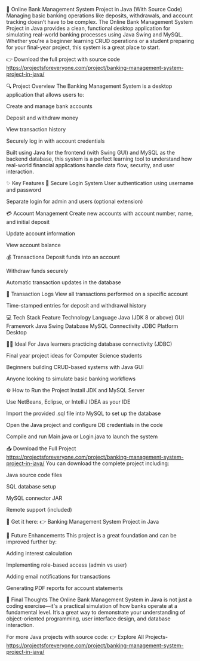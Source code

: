 🏦 Online Bank Management System Project in Java (With Source Code)
Managing basic banking operations like deposits, withdrawals, and account tracking doesn’t have to be complex. The Online Bank Management System Project in Java provides a clean, functional desktop application for simulating real-world banking processes using Java Swing and MySQL. Whether you're a beginner learning CRUD operations or a student preparing for your final-year project, this system is a great place to start.

👉 Download the full project with source code https://projectsforeveryone.com/project/banking-management-system-project-in-java/

🔍 Project Overview
The Banking Management System is a desktop application that allows users to:

Create and manage bank accounts

Deposit and withdraw money

View transaction history

Securely log in with account credentials

Built using Java for the frontend (with Swing GUI) and MySQL as the backend database, this system is a perfect learning tool to understand how real-world financial applications handle data flow, security, and user interaction.

✨ Key Features
🔐 Secure Login System
User authentication using username and password

Separate login for admin and users (optional extension)

💳 Account Management
Create new accounts with account number, name, and initial deposit

Update account information

View account balance

💰 Transactions
Deposit funds into an account

Withdraw funds securely

Automatic transaction updates in the database

📑 Transaction Logs
View all transactions performed on a specific account

Time-stamped entries for deposit and withdrawal history

💻 Tech Stack
Feature	Technology
Language	Java (JDK 8 or above)
GUI Framework	Java Swing
Database	MySQL
Connectivity	JDBC
Platform	Desktop

🧑‍🎓 Ideal For
Java learners practicing database connectivity (JDBC)

Final year project ideas for Computer Science students

Beginners building CRUD-based systems with Java GUI

Anyone looking to simulate basic banking workflows

⚙️ How to Run the Project
Install JDK and MySQL Server

Use NetBeans, Eclipse, or IntelliJ IDEA as your IDE

Import the provided .sql file into MySQL to set up the database

Open the Java project and configure DB credentials in the code

Compile and run Main.java or Login.java to launch the system

📥 Download the Full Project https://projectsforeveryone.com/project/banking-management-system-project-in-java/
You can download the complete project including:

Java source code files

SQL database setup

MySQL connector JAR

Remote support (included)

🔗 Get it here:
👉 Banking Management System Project in Java

🔧 Future Enhancements
This project is a great foundation and can be improved further by:

Adding interest calculation

Implementing role-based access (admin vs user)

Adding email notifications for transactions

Generating PDF reports for account statements

📌 Final Thoughts
The Online Bank Management System in Java is not just a coding exercise—it's a practical simulation of how banks operate at a fundamental level. It’s a great way to demonstrate your understanding of object-oriented programming, user interface design, and database interaction.

For more Java projects with source code:
👉 Explore All Projects- https://projectsforeveryone.com/project/banking-management-system-project-in-java/
